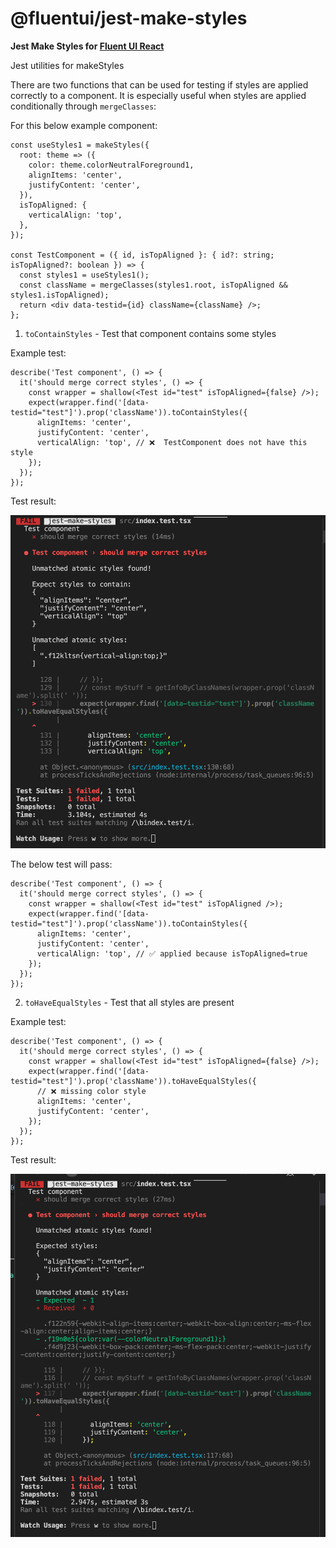 # @fluentui/jest-make-styles

**Jest Make Styles for [Fluent UI React](https://developer.microsoft.com/en-us/fluentui)**

Jest utilities for makeStyles

There are two functions that can be used for testing if styles are applied correctly to a component.
It is especially useful when styles are applied conditionally through `mergeClasses`:

For this below example component:

```tsx
const useStyles1 = makeStyles({
  root: theme => ({
    color: theme.colorNeutralForeground1,
    alignItems: 'center',
    justifyContent: 'center',
  }),
  isTopAligned: {
    verticalAlign: 'top',
  },
});

const TestComponent = ({ id, isTopAligned }: { id?: string; isTopAligned?: boolean }) => {
  const styles1 = useStyles1();
  const className = mergeClasses(styles1.root, isTopAligned && styles1.isTopAligned);
  return <div data-testid={id} className={className} />;
};
```

1. `toContainStyles` - Test that component contains some styles

Example test:

```tsx
describe('Test component', () => {
  it('should merge correct styles', () => {
    const wrapper = shallow(<Test id="test" isTopAligned={false} />);
    expect(wrapper.find('[data-testid="test"]').prop('className')).toContainStyles({
      alignItems: 'center',
      justifyContent: 'center',
      verticalAlign: 'top', // ❌  TestComponent does not have this style
    });
  });
});
```

Test result:

![](./toContain.png)

The below test will pass:

```tsx
describe('Test component', () => {
  it('should merge correct styles', () => {
    const wrapper = shallow(<Test id="test" isTopAligned />);
    expect(wrapper.find('[data-testid="test"]').prop('className')).toContainStyles({
      alignItems: 'center',
      justifyContent: 'center',
      verticalAlign: 'top', // ✅ applied because isTopAligned=true
    });
  });
});
```

2. `toHaveEqualStyles` - Test that all styles are present

Example test:

```tsx
describe('Test component', () => {
  it('should merge correct styles', () => {
    const wrapper = shallow(<Test id="test" isTopAligned={false} />);
    expect(wrapper.find('[data-testid="test"]').prop('className')).toHaveEqualStyles({
      // ❌ missing color style
      alignItems: 'center',
      justifyContent: 'center',
    });
  });
});
```

Test result:

![](./toHaveEqual.png)
